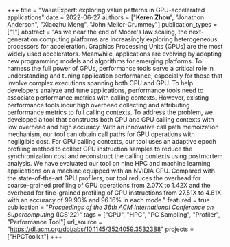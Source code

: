 +++
title = "ValueExpert: exploring value patterns in GPU-accelerated applications"
date = 2022-06-27
authors = ["**Keren Zhou**", "Jonathon Anderson", "Xiaozhu Meng", "John Mellor-Crummey"]
publication_types = ["1"]
abstract = "As we near the end of Moore's law scaling, the next-generation computing platforms are increasingly exploring heterogeneous processors for acceleration. Graphics Processing Units (GPUs) are the most widely used accelerators. Meanwhile, applications are evolving by adopting new programming models and algorithms for emerging platforms. To harness the full power of GPUs, performance tools serve a critical role in understanding and tuning application performance, especially for those that involve complex executions spanning both CPU and GPU. To help developers analyze and tune applications, performance tools need to associate performance metrics with calling contexts. However, existing performance tools incur high overhead collecting and attributing performance metrics to full calling contexts. To address the problem, we developed a tool that constructs both CPU and GPU calling contexts with low overhead and high accuracy. With an innovative call path memoization mechanism, our tool can obtain call paths for GPU operations with negligible cost. For GPU calling contexts, our tool uses an adaptive epoch profiling method to collect GPU instruction samples to reduce the synchronization cost and reconstruct the calling contexts using postmortem analysis. We have evaluated our tool on nine HPC and machine learning applications on a machine equipped with an NVIDIA GPU. Compared with the state-of-the-art GPU profilers, our tool reduces the overhead for coarse-grained profiling of GPU operations from 2.07X to 1.42X and the overhead for fine-grained profiling of GPU instructions from 27.51X to 4.61X with an accuracy of 99.93% and 96.16% in each mode."
featured = true
publication = "*Proceedings of the 36th ACM International Conference on Supercomputing* (ICS'22)"
tags = ["GPU", "HPC", "PC Sampling", "Profiler", "Performance Tool"]
url_source = "https://dl.acm.org/doi/abs/10.1145/3524059.3532388"
projects = ["HPCToolkit"]
+++

